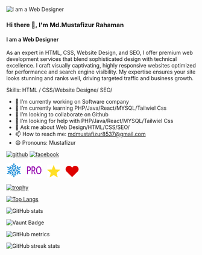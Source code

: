 ![I am a Web Designer](https://scontent.fdac157-1.fna.fbcdn.net/v/t39.30808-6/463392104_1091336975853137_8168206297079582472_n.png?stp=dst-png_s960x960&_nc_cat=105&ccb=1-7&_nc_sid=cc71e4&_nc_ohc=vslfGrJul94Q7kNvgHcdbpK&_nc_zt=23&_nc_ht=scontent.fdac157-1.fna&_nc_gid=AwKiiA9nz43CArrYPitLZx2&oh=00_AYDI8T98tFAttqeQIGlGT9OCEaFgWfesw_o7gpVq_3cWrw&oe=67141EB7)

### Hi there 👋, I'm Md.Mustafizur Rahaman
#### I am a Web Designer


As an expert in HTML, CSS, Website Design, and SEO, I offer premium web development services that blend sophisticated design with technical excellence. I craft visually captivating, highly responsive websites optimized for performance and search engine visibility. My expertise ensures your site looks stunning and ranks well, driving targeted traffic and business growth.

Skills:  HTML / CSS/Website Designe/ SEO/

- 🔭 I’m currently working on Software company 
- 🌱 I’m currently learning PHP/Java/React/MYSQL/Tailwiel Css 
- 👯 I’m looking to collaborate on Github 
- 🤔 I’m looking for help with PHP/Java/React/MYSQL/Tailwiel Css 
- 💬 Ask me about Web Design/HTML/CSS/SEO/ 
- 📫 How to reach me: mdmustafizur8537@gmail.com 
- 😄 Pronouns: Mustafizur 


[<img src='https://cdn.jsdelivr.net/npm/simple-icons@3.0.1/icons/github.svg' alt='github' height='40'>](https://github.com/mdmustafizur18)  [<img src='https://cdn.jsdelivr.net/npm/simple-icons@3.0.1/icons/facebook.svg' alt='facebook' height='40'>](https://www.facebook.com/https://accountscenter.facebook.com/accounts/)  

<a href='https://archiveprogram.github.com/'><img src='https://raw.githubusercontent.com/acervenky/animated-github-badges/master/assets/acbadge.gif' width='40' height='40'></a> <a href='https://github.com/pricing'><img src='https://raw.githubusercontent.com/acervenky/animated-github-badges/master/assets/pro.gif' width='40' height='40'></a> <a href='https://stars.github.com/'><img src='https://raw.githubusercontent.com/acervenky/animated-github-badges/master/assets/starbadge.gif' width='35' height='35'></a> <a href='https://docs.github.com/en/github/supporting-the-open-source-community-with-github-sponsors'><img src='https://raw.githubusercontent.com/acervenky/animated-github-badges/master/assets/sponsorbadge.gif' width='35' height='35'></a> 

[![trophy](https://github-profile-trophy.vercel.app/?username=mdmustafizur18)](https://github.com/ryo-ma/github-profile-trophy)

[![Top Langs](https://github-readme-stats.vercel.app/api/top-langs/?username=mdmustafizur18)](https://github.com/anuraghazra/github-readme-stats)

![GitHub stats](https://github-readme-stats.vercel.app/api?username=mdmustafizur18&show_icons=true&count_private=true)  

![Vaunt Badge](https://api.vaunt.dev/v1/github/entities/mdmustafizur18/contributions?format=svg&private=true)  

![GitHub metrics](https://metrics.lecoq.io/mdmustafizur18)  

![GitHub streak stats](https://streak-stats.demolab.com/?user=mdmustafizur18)  

